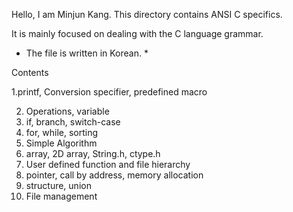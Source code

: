 Hello, I am Minjun Kang.
This directory contains ANSI C specifics.

It is mainly focused on dealing with the C language grammar.

* The file is written in Korean. *

Contents

1.printf, Conversion specifier, predefined macro

2. Operations, variable
3. if, branch, switch-case
4. for, while, sorting
5. Simple Algorithm
6. array, 2D array, String.h, ctype.h
7. User defined function and file hierarchy
8. pointer, call by address, memory allocation
9. structure, union
10. File management
